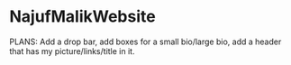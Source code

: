 # NajufMalikWebsite

PLANS: Add a drop bar, add boxes for a small bio/large bio, add a header that has my picture/links/title in it.
